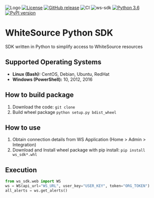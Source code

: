 ![Logo](https://whitesource-resources.s3.amazonaws.com/ws-sig-images/Whitesource_Logo_178x44.png)
[![License](https://img.shields.io/badge/License-Apache%202.0-yellowgreen.svg)](https://opensource.org/licenses/Apache-2.0)
[![GitHub release](https://img.shields.io/github/release/whitesource-ps/wss-template.svg)](https://github.com/whitesource-ps/wss-template/releases/latest)
![CI](https://github.com/whitesource-ps/ws_sdk/workflows/WS%20Python%20SDK%20Python%20CI/badge.svg)
![ws-sdk](https://img.shields.io/badge/pypi-v1.0.0-blue)
[![Python 3.6](https://upload.wikimedia.org/wikipedia/commons/thumb/8/8c/Blue_Python_3.6%2B_Shield_Badge.svg/86px-Blue_Python_3.6%2B_Shield_Badge.svg.png)](https://www.python.org/downloads/release/python-360/)
[![PyPI version](https://badge.fury.io/py/ws-sdk.svg)](https://badge.fury.io/py/ws-sdk)

# WhiteSource Python SDK
SDK written in Python to simplify access to WhiteSource resources

## Supported Operating Systems
- **Linux (Bash):**	CentOS, Debian, Ubuntu, RedHat
- **Windows (PowerShell):**	10, 2012, 2016

## How to build package
1. Download the code: `git clone `
1. Build wheel package `python setup.py bdist_wheel`

## How to use 
1. Obtain connection details from WS Application (Home > Admin > Integration)
1. Download and Install wheel package with pip install: `pip install ws_sdk*.whl` 


## Execution
```python
from ws_sdk.web import WS
ws = WS(api_url="WS_URL", user_key="USER_KEY", token="ORG_TOKEN")
all_alerts = ws.get_alerts()
```
